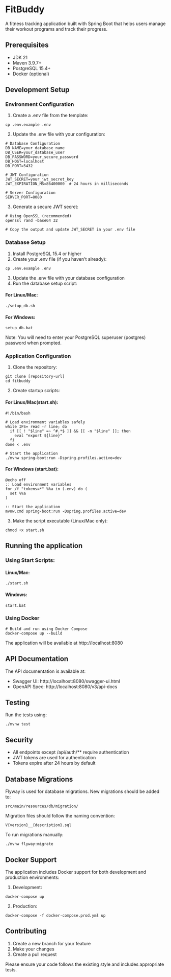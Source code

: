 # FitBuddy

A fitness tracking application built with Spring Boot that helps users manage their workout programs and track their progress.

## Prerequisites

- JDK 21
- Maven 3.9.7+
- PostgreSQL 15.4+
- Docker (optional)

## Development Setup

### Environment Configuration

1. Create a .env file from the template:
```shell
cp .env.example .env
```
2. Update the .env file with your configuration:
```properties
# Database Configuration
DB_NAME=your_database_name
DB_USER=your_database_user
DB_PASSWORD=your_secure_password
DB_HOST=localhost
DB_PORT=5432

# JWT Configuration
JWT_SECRET=your_jwt_secret_key
JWT_EXPIRATION_MS=86400000  # 24 hours in milliseconds

# Server Configuration
SERVER_PORT=8080
```
3. Generate a secure JWT secret:
```shell
# Using OpenSSL (recommended)
openssl rand -base64 32

# Copy the output and update JWT_SECRET in your .env file
```

### Database Setup

1. Install PostgreSQL 15.4 or higher
2. Create your .env file (if you haven't already):
```shell
cp .env.example .env
```
3. Update the .env file with your database configuration
4. Run the database setup script:
#### For Linux/Mac:
```shell
./setup_db.sh
```
#### For Windows:
```shell
setup_db.bat
```
Note: You will need to enter your PostgreSQL superuser (postgres) password when prompted.

### Application Configuration

1. Clone the repository:
```shell
git clone [repository-url]
cd fitbuddy
```
2. Create startup scripts:
#### For Linux/Mac(start.sh):
```shell
#!/bin/bash

# Load environment variables safely
while IFS= read -r line; do
  if [[ ! "$line" =~ ^#.*$ ]] && [[ -n "$line" ]]; then
    eval "export ${line}"
  fi
done < .env

# Start the application
./mvnw spring-boot:run -Dspring.profiles.active=dev
```
#### For Windows (start.bat):
```shell
@echo off
:: Load environment variables
for /f "tokens=*" %%a in (.env) do (
  set %%a
)

:: Start the application
mvnw.cmd spring-boot:run -Dspring.profiles.active=dev
```
3. Make the script executable (Linux/Mac only):
```shell
chmod +x start.sh
```

## Running the application

### Using Start Scripts:
#### Linux/Mac:
```shell
./start.sh
```
#### Windows:
```shell
start.bat
```
### Using Docker

```shell
# Build and run using Docker Compose
docker-compose up --build
```
The application will be available at http://localhost:8080

## API Documentation

The API documentation is available at:

- Swagger UI: http://localhost:8080/swagger-ui.html
- OpenAPI Spec: http://localhost:8080/v3/api-docs

## Testing

Run the tests using:
```shell
./mvnw test
```

## Security

- All endpoints except /api/auth/** require authentication
- JWT tokens are used for authentication
- Tokens expire after 24 hours by default

## Database Migrations

Flyway is used for database migrations. New migrations should be added to:
```text
src/main/resources/db/migration/
```
Migration files should follow the naming convention:
```text
V{version}__{description}.sql
```
To run migrations manually:
```shell
./mvnw flyway:migrate
```

## Docker Support

The application includes Docker support for both development and production environments:
1. Development:
```shell
docker-compose up
```
2. Production:
```shell
docker-compose -f docker-compose.prod.yml up
```

## Contributing

1. Create a new branch for your feature
2. Make your changes
3. Create a pull request

Please ensure your code follows the existing style and includes appropriate tests.